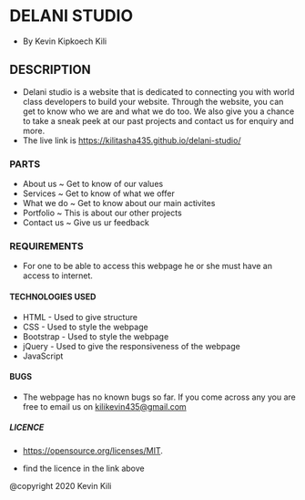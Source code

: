 # DELANI STUDIO
* By Kevin Kipkoech Kili

## DESCRIPTION
* Delani studio is a website that is dedicated to connecting you with world class developers to build your website. Through the website, you can get to know who we are and what we do too. We also give you a chance to take a sneak peek at our past projects and contact us for enquiry and more.
* The live link is https://kilitasha435.github.io/delani-studio/

### PARTS
  * About us ~ Get to know of our values
  * Services ~ Get to know of what we offer
  * What we do ~ Get to know about our main activites
  * Portfolio ~ This is about our other projects
  * Contact us ~ Give us ur feedback 

### REQUIREMENTS
* For one to be able to access this webpage he or she must have an access to internet.

#### TECHNOLOGIES USED
 * HTML - Used to give structure
 * CSS - Used to style the webpage
 * Bootstrap - Used to style the webpage
 * jQuery - Used to give the responsiveness of the webpage
 * JavaScript

#### BUGS
* The webpage has no known bugs so far. If you come across any you are free to email us on kilikevin435@gmail.com

##### LICENCE
* https://opensource.org/licenses/MIT.

* find the licence in the link above

@copyright 2020 Kevin Kili
